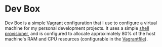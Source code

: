# Dev Box #

Dev Box is a simple [Vagrant][vagrant] configuration that I use to
configure a virtual machine for my personal development projects. It
uses a simple [shell provisioner][shell-provisioner], and is configured
to allocate approximately 80% of the host machine's RAM and CPU
resources (configurable in the [Vagrantfile][vagrantfile]).

[vagrant]: http://vagrantup.com
[shell-provisioner]: provision.sh
[vagrantfile]: VagrantFile
